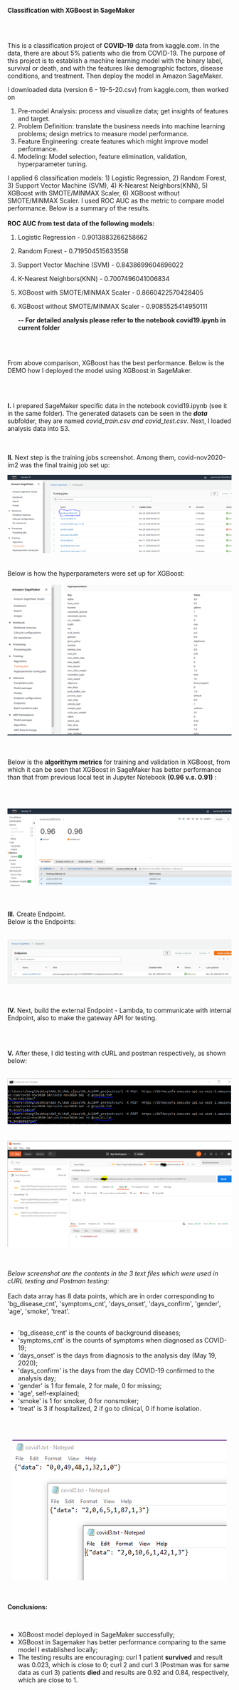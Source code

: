 **Classification with XGBoost in SageMaker**

<br><br>

This is a classification project of **COVID-19** data from kaggle.com. In the data, there are about 5% patients who die from COVID-19. The purpose of this project is to establish a machine learning model with the binary label, survival or death, and with the features like demographic factors, disease conditions, and treatment. Then deploy the model in Amazon SageMaker.

I downloaded data (version 6 - 19-5-20.csv) from kaggle.com, then worked on 
1. Pre-model Analysis: process and visualize data; get insights of features and target.
2. Problem Definition: translate the business needs into machine learning problems; design metrics to measure model performance.
3. Feature Engineering: create features which might improve model performance.
4. Modeling: Model selection, feature elimination, validation, hyperparameter tuning.

I applied 6 classification models: 1) Logistic Regression, 2) Random Forest, 3) Support Vector Machine (SVM), 4) K-Nearest Neighbors(KNN), 5) XGBoost with SMOTE/MINMAX Scaler, 6) XGBoost without SMOTE/MINMAX Scaler. I used ROC AUC as the metric to compare model performance. Below is a summary of the results.<br><br>
**ROC AUC from test data of the following models:**
1) Logistic Regression - 0.9013883266258662
2) Random Forest - 0.719504515633558
3) Support Vector Machine (SVM) - 0.8438699604696022
4) K-Nearest Neighbors(KNN) - 0.7007496041006834
5) XGBoost with SMOTE/MINMAX Scaler - 0.8660422570428405
6) XGBoost without SMOTE/MINMAX Scaler - 0.9085525414950111

    **-- For detailed analysis please refer to the notebook covid19.ipynb in current folder** 

<br><br>

From above comparison, XGBoost has the best performance. Below is the DEMO how I deployed the model using XGBoost in SageMaker. 

<br><br>

**I.** I prepared SageMaker specific data in the notebook covid19.ipynb (see it in the same folder). The generated datasets can be seen in the ***data*** subfolder, they are named *covid_train.csv and covid_test.csv*. Next, I loaded analysis data into S3.

<br><br>
**II.** Next step is the training jobs screenshot. Among them, covid-nov2020-im2 was the final trainig job set up:
<br>
<!--![](https://github.com/nichangyuan/ML-DL/blob/master/ML.jpg?raw=true)-->
<div align="center">
<img src="https://github.com/nichangyuan/ML-DL/blob/master/AWS/cov19_classification/sagemaker_snapshots/Training_jobs.PNG?raw=true" >
</div>
<br>
<br>
Below is how the hyperparameters were set up for XGBoost:<br><br>
<div align="center">
<img src="https://github.com/nichangyuan/ML-DL/blob/master/AWS/cov19_classification/sagemaker_snapshots/hyperparameters.PNG?raw=true" >
</div>
<br>
<br>

Below is the **algorithym metrics** for training and validation in XGBoost, from which it can be seen that XGBoost in SageMaker has better performance than that from previous local test in Jupyter Notebook 
**(0.96 v.s. 0.91)**
:

<br><br>
<div align="center">
<img src="https://github.com/nichangyuan/ML-DL/blob/master/AWS/cov19_classification/sagemaker_snapshots/auc.PNG?raw=true" >
</div>
<br>
<br>

**III.** Create Endpoint. <br>Below is the Endpoints:<br><br>
<div align="center">
<img src="https://github.com/nichangyuan/ML-DL/blob/master/AWS/cov19_classification/sagemaker_snapshots/Endpoints.PNG?raw=true" >
</div>
<br>
<br>

**IV.** Next, build the external Endpoint - Lambda, to communicate with internal Endpoint, also to make the gateway API for testing.

<br><br>

**V.** After these, I did testing with cURL and postman respectively, as shown below:<br><br>
<div align="center">
<img src="https://github.com/nichangyuan/ML-DL/blob/master/AWS/cov19_classification/sagemaker_snapshots/curl_test.PNG?raw=true" >
</div>
<br>
<br>
<div align="center">
<img src="https://github.com/nichangyuan/ML-DL/blob/master/AWS/cov19_classification/sagemaker_snapshots/Postman3.PNG?raw=true" >
</div>
<br>

<br>

*Below screenshot are the contents in the 3 text files which were used in cURL testing and Postman testing:*<br><br>
Each data array has 8 data points, which are in order corresponding to 'bg_disease_cnt', 'symptoms_cnt', 'days_onset', 'days_confirm', 'gender', 'age', 'smoke', 'treat'.<br><br>

- 'bg_disease_cnt' is the counts of background diseases; 
- 'symptoms_cnt' is the counts of symptoms when diagnosed as COVID-19; 
- 'days_onset' is the days from diagnosis to the analysis day (May 19, 2020);     
- 'days_confirm' is the days from the day COVID-19 confirmed to the analysis day;     
- 'gender' is 1 for female, 2 for male, 0 for missing; 
- 'age', self-explained; 
- 'smoke' is 1 for smoker, 0 for nonsmoker;   
- 'treat' is 3 if hospitalized, 2 if go to clinical, 0 if home isolation.

<br><br>
<div align="center">
<img src="https://github.com/nichangyuan/ML-DL/blob/master/AWS/cov19_classification/sagemaker_snapshots/data_test.PNG?raw=true" >
</div>
<br>
<br>

**Conclusions:**

<br>

- XGBoost model deployed in SageMaker successfully;
- XGBoost in Sagemaker has better performance comparing to the same model I established locally;
- The testing results are encouraging: curl 1 patient **survived** and result was 0.023, which is close to 0; curl 2 and curl 3 (Postman was for same data as curl 3) patients **died** and results are 0.92 and 0.84, respectively, which are close to 1. 

<br>












